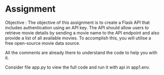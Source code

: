 # Assignment

Objective : The objective of this assignment is to create a Flask API that includes authentication using an API key. The API should allow users to retrieve movie details by sending a movie name to the API endpoint and also provide a list of all available movies. To accomplish this, you will utilise a free open-source movie data source.

All the comments are already there to understand the code to help you with it.

Consider file app.py to view the full code and run it with api in app1.env.
